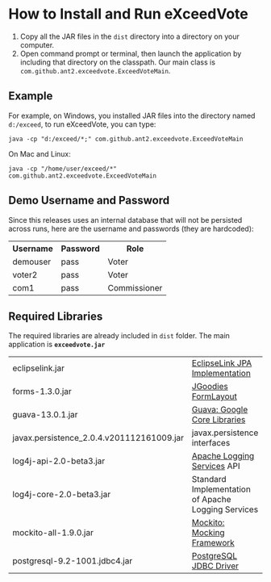 How to Install and Run eXceedVote
=================================

1. Copy all the JAR files in the `dist` directory into a directory on your computer.
2. Open command prompt or terminal, then launch the application by including that directory on the classpath. Our main class is `com.github.ant2.exceedvote.ExceedVoteMain`.

Example
-------

For example, on Windows, you installed JAR files into the directory named `d:/exceed`, to run eXceedVote, you can type:

    java -cp "d:/exceed/*;" com.github.ant2.exceedvote.ExceedVoteMain

On Mac and Linux:

    java -cp "/home/user/exceed/*" com.github.ant2.exceedvote.ExceedVoteMain

Demo Username and Password
--------------------------
Since this releases uses an internal database that will not be persisted across runs,
here are the username and passwords (they are hardcoded):

<table>
    <tr><th>Username        <th>Password        <th>Role
    <tr><td>demouser        <td>pass            <td>Voter
    <tr><td>voter2          <td>pass            <td>Voter
    <tr><td>com1            <td>pass            <td>Commissioner
</table>

Required Libraries
------------------
The required libraries are already included in `dist` folder. The main application is __`exceedvote.jar`__

<table>
    <tr><td>eclipselink.jar                 <td><a href="http://www.eclipse.org/eclipselink/">EclipseLink JPA Implementation</a>
    <tr><td>forms-1.3.0.jar                 <td><a href="http://www.jgoodies.com/freeware/libraries/forms/">JGoodies FormLayout</a>
    <tr><td>guava-13.0.1.jar                <td><a href="http://code.google.com/p/guava-libraries/">Guava: Google Core Libraries</a>
    <tr><td>javax.persistence_2.0.4.v201112161009.jar    <td>javax.persistence interfaces
    <tr><td>log4j-api-2.0-beta3.jar         <td><a href="http://logging.apache.org/log4j/2.x/">Apache Logging Services</a> API
    <tr><td>log4j-core-2.0-beta3.jar        <td>Standard Implementation of Apache Logging Services</a>
    <tr><td>mockito-all-1.9.0.jar           <td><a href="http://code.google.com/p/mockito/">Mockito: Mocking Framework</a>
    <tr><td>postgresql-9.2-1001.jdbc4.jar   <td><a href="http://jdbc.postgresql.org/">PostgreSQL JDBC Driver</a>
</table>

